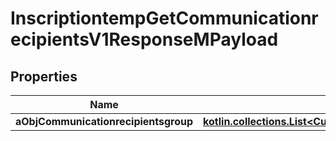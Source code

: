 
# InscriptiontempGetCommunicationrecipientsV1ResponseMPayload

## Properties
| Name | Type | Description | Notes |
| ------------ | ------------- | ------------- | ------------- |
| **aObjCommunicationrecipientsgroup** | [**kotlin.collections.List&lt;CustomCommunicationrecipientsgroupResponse&gt;**](CustomCommunicationrecipientsgroupResponse.md) |  |  |



